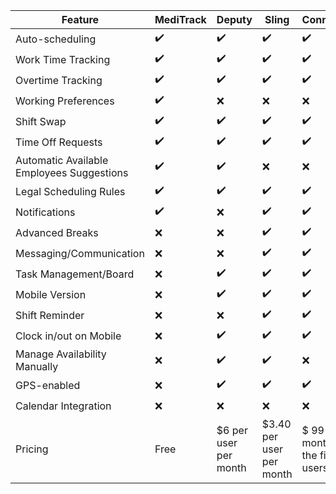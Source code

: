 | Feature                               |**MediTrack**| Deputy | Sling | Connecteam | MakeShift | Planerio |
|---------------------------------------|-----------|--------|-------|------------|-----------|----------|
| Auto-scheduling                      | ✔️        | ✔️     | ✔️    | ✔️         | 🟠         | ✔️ |
| Work Time Tracking                   | ✔️        | ✔️     | ✔️    | ✔️         | ✔️         | ✔️ |
| Overtime Tracking                    | ✔️        | ✔️     | ✔️    | ✔️         | ✔️         | ✔️ |
| Working Preferences                  | ✔️        | ❌     | ❌    | ❌         | ❌         | ✔️ |
| Shift Swap                           | ✔️        | ✔️     | ✔️    | ✔️         | ✔️         | ✔️ |
| Time Off Requests                    | ✔️        | ✔️     | ✔️    | ✔️         | ✔️         | ✔️ |
| Automatic Available Employees Suggestions | ✔️   | ✔️     | ❌    | ❌         | ❌         | ✔️ |
| Legal Scheduling Rules               | ✔️        | ✔️     | ✔️    | ✔️         | ✔️         | 🟠 |
| Notifications                        | ✔️        | ❌     | ✔️    | ✔️         | 🟠         | 🟠 |
| Advanced Breaks                      | ❌        | ❌     | ✔️    | ✔️         | 🟠         | ✔️ |
| Messaging/Communication              | ❌        | ❌     | ✔️    | ✔️         | ✔️         | ✔️ |
| Task Management/Board                | ❌        | ✔️     | ✔️    | ✔️         | ❌         | ✔️ |
| Mobile Version                       | ❌        | ✔️     | ✔️    | ✔️         | ✔️         | ✔️ |
| Shift Reminder                       | ❌        | ❌     | ✔️    | ✔️         | ❌         | ✔️ |
| Clock in/out on Mobile               | ❌        | ✔️     | ✔️    | ✔️         | ✔️         | ✔️ |
| Manage Availability Manually         | ❌        | ✔️     | ✔️    | ❌         | ❌         | ✔️ |
| GPS-enabled                          | ❌        | ✔️     | ✔️    | ✔️         | ❌         | ❌ |
| Calendar Integration                 | ❌        | ❌     | ❌    | ❌         | ✔️         | ❌ |
| Pricing                              | Free      | $6 per user per month | $3.40 per user per month | $ 99 per month (for the first 30 users) | $2.75 per user per month | 🟠 2,90 € per month |

